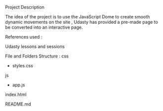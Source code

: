 

Project Description

The idea of the project is to use the JavaScript Dome to create smooth dynamic movements on the site , Udasty has provided a pre-made page to be converted into an interactive page.

References used :

Udasty lessons and sessions

File and Folders Structure :
css
- styles.css  


js
- app.js


index.html


README.md





